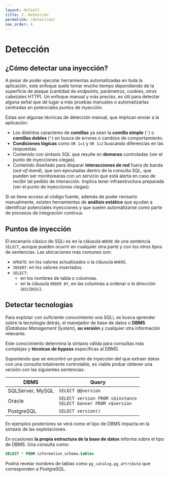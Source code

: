 ```yaml
---
layout: default
title: 2. Detección
permalink: /detection/
nav_order: 4
---
```


# Detección

## ¿Cómo detectar una inyección?

A pesar de poder ejecutar herramientas automatizadas en toda la aplicación, este enfoque suele tomar mucho tiempo dependiendo de la superficie de ataque (cantidad de *endpoints*, parámetros, cookies, otros cabezales HTTP). Un enfoque manual y más preciso, es útil para detectar alguna señal que dé lugar a más pruebas manuales o automatizarlas centradas en potenciales puntos de inyección.

Estas son algunas técnicas de detección manual, que implican enviar a la aplicación:
- Los distintos caracteres de **comillas** ya sean la **comilla simple** (`'`) o **comillas dobles** (`"`) en busca de errores o cambios de comportamiento.
- **Condiciones lógicas** como `OR 1=1` y `OR 1=2` buscando diferencias en las respuestas.
- Contenido con sintaxis SQL que resulte en **demoras** controladas (ver el punto de inyecciones ciegas).
- Contenido diseñado para disparar **interacciones de red** fuera de banda (*out-of-band*), que son ejecutadas dentro de la consulta SQL, que pueden ser monitorearas con un servicio que está alerta en caso de recibir tal pedido de interacción. Implica tener infraestructura preparada (ver el punto de inyecciones ciegas).

Si se tiene acceso al código fuente, además de poder revisarlo manualmente, existen herramientas de **análisis estático** que ayudan a identificar potenciales inyecciones y que suelen automatizarse como parte de procesos de integración continua.

## Puntos de inyección

El escenario clásico de SQLi es en la cláusula `WHERE` de una sentencia `SELECT`, aunque pueden ocurrir en cualquier otra parte y con los otros tipos de sentencias. Las ubicaciones más comunes son:
- `UPDATE`: en los valores actualizados o la cláusula `WHERE`.
-  `INSERT`: en los valores insertados.
-  `SELECT`:
   -  en los nombres de tabla o columnas.
   -  en la cláusula `ORDER BY`, en las columnas a ordenar o la dirección (`ASC`/`DESC`).

## Detectar tecnologías

Para explotar con suficiente conocimiento una SQLi, se busca aprender sobre la tecnología detrás, el manejador de base de datos o **DBMS** (*Database Management System*), **su versión** y cualquier otra información relevante.

Este conocimiento determina la sintaxis válida para consultas más complejas y **técnicas de bypass** específicas al DBMS.

Suponiendo que se encontró un punto de inyección del que extraer datos con una consulta totalmente controlable, es viable probar obtener una versión con las siguientes sentencias:

| DBMS | Query |
| ---- | ----- |
| SQLServer, MySQL | `SELECT @@version` |
| Oracle | `SELECT version FROM v$instance` <br> `SELECT banner FROM v$version` |
| PostgreSQL | `SELECT version()` |

En ejemplos posteriores se verá como el tipo de DBMS impacta en la sintaxis de las explotaciones.

En ocasiones **la propia estructura de la base de datos** informa sobre el tipo de DBMS. Una consulta como:

```sql
SELECT * FROM information_schema.tables
```

Podría revelar nombres de tablas como `pg_catalog.pg_attribute` que corresponden a PostgreSQL.
